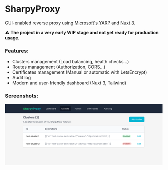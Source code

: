 # SharpyProxy
GUI-enabled reverse proxy using [Microsoft's YARP](https://microsoft.github.io/reverse-proxy/) and [Nuxt 3](https://nuxt.com/).

**:warning: The project in a very early WIP stage and not yet ready for production usage.**

### Features:
- Clusters management (Load balancing, health checks...)
- Routes management (Authorization, CORS...)
- Certificates management (Manual or automatic with LetsEncrypt)
- Audit log
- Modern and user-friendly dashboard (Nuxt 3, Tailwind)

### Screenshots:

![SharpyProxy dashboard cluster management page](res/dashboard_clusters.png)